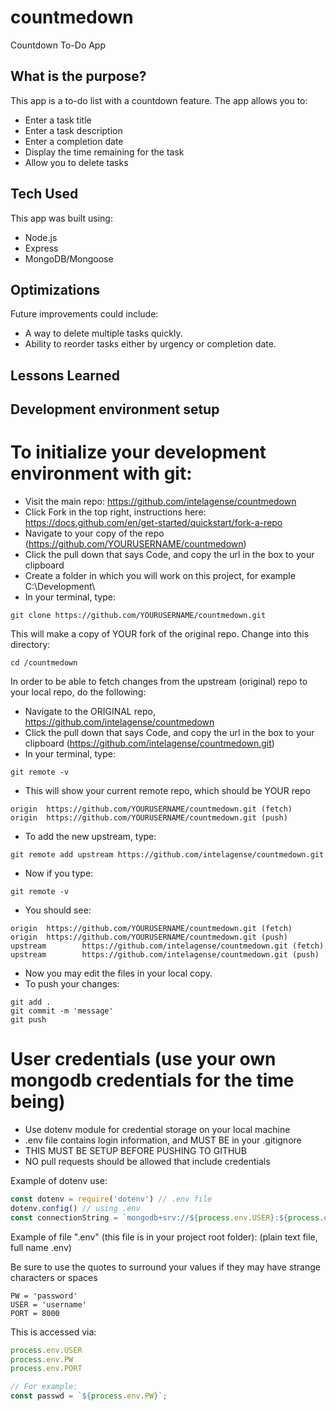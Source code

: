 # countmedown
Countdown To-Do App

## What is the purpose?
This app is a to-do list with a countdown feature. The app allows you to:

* Enter a task title
* Enter a task description
* Enter a completion date
* Display the time remaining for the task
* Allow you to delete tasks

## Tech Used
This app was built using:

* Node.js
* Express
* MongoDB/Mongoose
 

## Optimizations

Future improvements could include:

* A way to delete multiple tasks quickly. 
* Ability to reorder tasks either by urgency or completion date.

## Lessons Learned




## Development environment setup

# To initialize your development environment with git:
* Visit the main repo: https://github.com/intelagense/countmedown
* Click Fork in the top right, instructions here: https://docs.github.com/en/get-started/quickstart/fork-a-repo
* Navigate to your copy of the repo (https://github.com/YOURUSERNAME/countmedown)
* Click the pull down that says Code, and copy the url in the box to your clipboard
* Create a folder in which you will work on this project, for example C:\Development\
* In your terminal, type:

```shell
git clone https://github.com/YOURUSERNAME/countmedown.git
```
This will make a copy of YOUR fork of the original repo.
Change into this directory:
```shell
cd /countmedown
```

In order to be able to fetch changes from the upstream (original) repo to your local repo, do the following:

* Navigate to the ORIGINAL repo, https://github.com/intelagense/countmedown
* Click the pull down that says Code, and copy the url in the box to your clipboard (https://github.com/intelagense/countmedown.git)
* In your terminal, type:
```shell
git remote -v
```
* This will show your current remote repo, which should be YOUR repo
```shell
origin  https://github.com/YOURUSERNAME/countmedown.git (fetch)
origin  https://github.com/YOURUSERNAME/countmedown.git (push)
```

* To add the new upstream, type:
```shell
git remote add upstream https://github.com/intelagense/countmedown.git
```

* Now if you type:
```shell
git remote -v
```
* You should see:
```shell
origin  https://github.com/YOURUSERNAME/countmedown.git (fetch)
origin  https://github.com/YOURUSERNAME/countmedown.git (push)
upstream        https://github.com/intelagense/countmedown.git (fetch)
upstream        https://github.com/intelagense/countmedown.git (push)
```

* Now you may edit the files in your local copy.
* To push your changes:
```shell
git add .
git commit -m 'message'
git push
```

# User credentials (use your own mongodb credentials for the time being)
* Use dotenv module for credential storage on your local machine
* .env file contains login information, and MUST BE in your .gitignore
* THIS MUST BE SETUP BEFORE PUSHING TO GITHUB
* NO pull requests should be allowed that include credentials

Example of dotenv use:

```javascript
const dotenv = require('dotenv') // .env file
dotenv.config() // using .env
const connectionString = `mongodb+srv://${process.env.USER}:${process.env.PW}@cluster0.bzzkg.mongodb.net/?retryWrites=true&w=majority`;
```

Example of file ".env"  (this file is in your project root folder):
(plain text file, full name .env)

Be sure to use the quotes to surround your values if they may have strange characters or spaces
```shell
PW = 'password'
USER = 'username'
PORT = 8000
```

This is accessed via:
```javascript
process.env.USER
process.env.PW
process.env.PORT

// For example:
const passwd = `${process.env.PW}`;
```